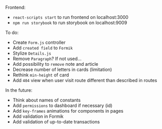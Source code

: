 Frontend:
- `react-scripts start` to run frontend on localhost:3000
- `npm run storybook` to run storybook on localhost:9009

To do:
- Create `Form.js` controller
- Add `created field` to `Formik`
- Stylize `Details.js`
- Remove `Paragraph`? If not used...
- Add possibility to `remove` note and article
- Decrease number of letters in cards (limitation)
- Rethink `min-height` of card
- Add `404` view when user visit route different than described in routes

In the future:
- Think about names of constants
- Add `permissions` to dashboard if necessary (id)
- Add `key-frames` animations for components in pages
- Add validation in Formik
- Add validation of up-to-date transactions
